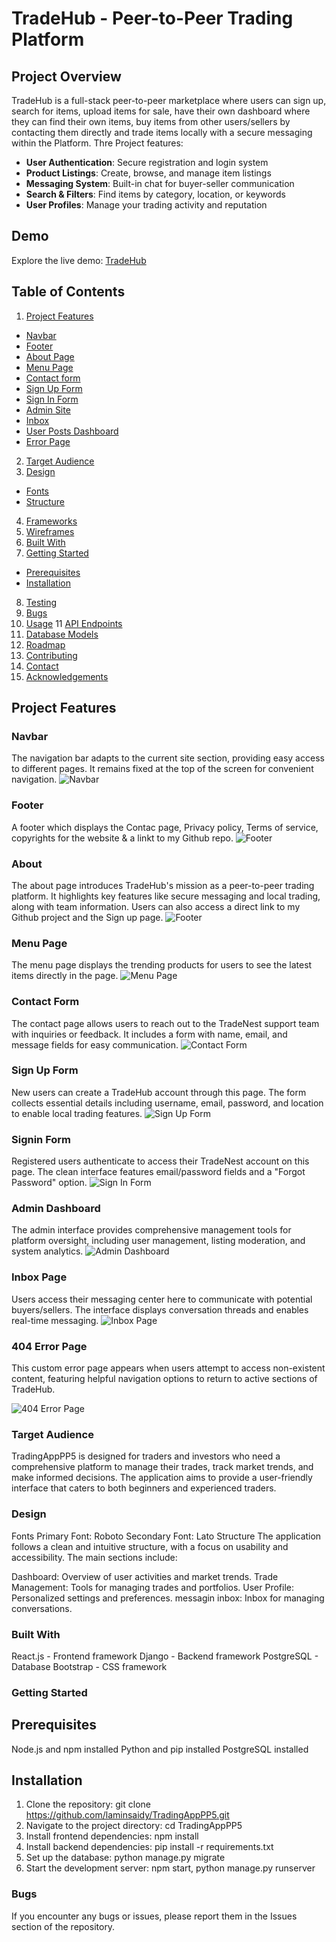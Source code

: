 # TradeHub - Peer-to-Peer Trading Platform
## Project Overview

TradeHub is a full-stack peer-to-peer marketplace where users can sign up, search for items, upload items for sale, have their own dashboard where they can find their own items, buy items from other users/sellers by contacting them directly and trade items locally with a secure messaging within the Platform. Thre Project features:
- **User Authentication**: Secure registration and login system
- **Product Listings**: Create, browse, and manage item listings
- **Messaging System**: Built-in chat for buyer-seller communication
- **Search & Filters**: Find items by category, location, or keywords
- **User Profiles**: Manage your trading activity and reputation

## Demo

Explore the live demo: [TradeHub](https://mytradehub.onrender.com/)

## Table of Contents
1. [Project Features](#project-features)
  - [Navbar](#navbar)
  - [Footer](#footer)
  - [About Page](#home-page)
  - [Menu Page](#menu-page)
  - [Contact form](#contact-form)
  - [Sign Up Form](#sign-out-form)
  - [Sign In Form](#sign-in-form)
  - [Admin Site](#admin-site)
  - [Inbox](#inbox)
  - [User Posts Dashboard](#user-posts-dashboard)
  - [Error Page](#error-page)
2. [Target Audience](#target-audience)
3. [Design](#design)
  - [Fonts](#fonts)
  - [Structure](#structure)
4. [Frameworks](#frameworks) 
5. [Wireframes](#wireframes)
6. [Built With](#built-with)
7. [Getting Started](#getting-started)
  - [Prerequisites](#prerequisites)
  - [Installation](#installation)
8. [Testing](#testing)
9. [Bugs](#bugs)
10. [Usage](#usage)
11 [API Endpoints](#api-endpoints)
12. [Database Models](#database-models)
13. [Roadmap](#roadmap)
14. [Contributing](#contributing)
16. [Contact](#contact)
17. [Acknowledgements](#acknowledgements)

## Project Features
### Navbar
The navigation bar adapts to the current site section, providing easy access to different pages. It remains fixed at the top of the screen for convenient navigation.
![Navbar](static/images/Navbar.png)

### Footer
A footer which displays the Contac page, Privacy policy, Terms of service, copyrights for the website & a linkt to my Github repo.
![Footer](static/images/Footer.png)

### About
The about page introduces TradeHub's mission as a peer-to-peer trading platform. It highlights key features like secure messaging and local trading, along with team information. Users can also access a direct link to my Github project and the Sign up page. 
![Footer](static/images/About.png)

### Menu Page
The menu page displays the trending products for users to see the latest items directly in the page.
![Menu Page](static/images/Menu.png)

### Contact Form
The contact page allows users to reach out to the TradeNest support team with inquiries or feedback. It includes a form with name, email, and message fields for easy communication.
![Contact Form](static/images/Contact.png)

### Sign Up Form
New users can create a TradeHub account through this page. The form collects essential details including username, email, password, and location to enable local trading features.
![Sign Up Form](static/images/Signup.png)

### Signin Form
Registered users authenticate to access their TradeNest account on this page. The clean interface features email/password fields and a "Forgot Password" option.
![Sign In Form](static/images/Signin.png)

### Admin Dashboard
The admin interface provides comprehensive management tools for platform oversight, including user management, listing moderation, and system analytics.
![Admin Dashboard](static/images/Admin.png)

### Inbox Page
Users access their messaging center here to communicate with potential buyers/sellers. The interface displays conversation threads and enables real-time messaging.
![Inbox Page](static/images/Inbox.png)

### 404 Error Page
This custom error page appears when users attempt to access non-existent content, featuring helpful navigation options to return to active sections of TradeHub.

![404 Error Page](static/images/404.png)

### Target Audience
TradingAppPP5 is designed for traders and investors who need a comprehensive platform to manage their trades, track market trends, and make informed decisions. The application aims to provide a user-friendly interface that caters to both beginners and experienced traders.

### Design
Fonts
Primary Font: Roboto
Secondary Font: Lato
Structure
The application follows a clean and intuitive structure, with a focus on usability and accessibility. The main sections include:

Dashboard: Overview of user activities and market trends.
Trade Management: Tools for managing trades and portfolios.
User Profile: Personalized settings and preferences.
messagin inbox: Inbox for managing conversations.

### Built With
React.js - Frontend framework
Django - Backend framework
PostgreSQL - Database
Bootstrap - CSS framework

### Getting Started
## Prerequisites
Node.js and npm installed
Python and pip installed
PostgreSQL installed
## Installation
1. Clone the repository: git clone https://github.com/laminsaidy/TradingAppPP5.git
2. Navigate to the project directory: cd TradingAppPP5
3. Install frontend dependencies: npm install
4. Install backend dependencies: pip install -r requirements.txt
5. Set up the database: python manage.py migrate
6. Start the development server: npm start, python manage.py runserver

### Bugs
If you encounter any bugs or issues, please report them in the Issues section of the repository.

